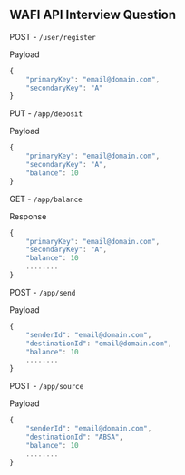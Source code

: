 ## WAFI API Interview Question

POST - ```/user/register```

Payload
```js
{
    "primaryKey": "email@domain.com",
    "secondaryKey": "A"
}
```

PUT - `/app/deposit`

Payload
```js
{
    "primaryKey": "email@domain.com",
    "secondaryKey": "A",
    "balance": 10
}
```

GET - `/app/balance`

Response
```js
{
    "primaryKey": "email@domain.com",
    "secondaryKey": "A",
    "balance": 10
    ........
}
```

POST - `/app/send`

Payload
```js
{
    "senderId": "email@domain.com",
    "destinationId": "email@domain.com",
    "balance": 10
    ........
}
```

POST - `/app/source`

Payload
```js
{
    "senderId": "email@domain.com",
    "destinationId": "ABSA",
    "balance": 10
    ........
}
```